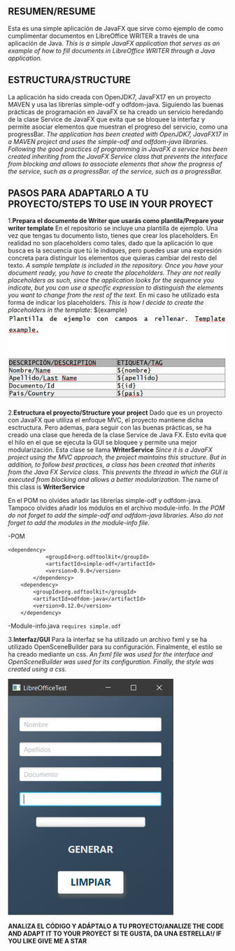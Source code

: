 ## RESUMEN/RESUME
Esta es una simple aplicación de JavaFX que sirve como ejemplo de como cumplimentar documentos en LibreOffice WRITER a través de una aplicación de Java.
*This is a simple JavaFX application that serves as an example of how to fill documents in LibreOffice WRITER through a Java application.*

## ESTRUCTURA/STRUCTURE
La aplicación ha sido creada con OpenJDK7, JavaFX17 en un proyecto MAVEN y usa las librerías simple-odf y odfdom-java. Siguiendo las buenas prácticas de programación en JavaFX 
se ha creado un servicio heredando de la clase Service de JavaFX que evita que se bloquee la interfaz y permite asociar elementos que muestran el progreso
del servicio, como una progressBar.
*The application has been created with OpenJDK7, JavaFX17 in a MAVEN project and uses the simple-odf and odfdom-java libraries. Following the good practices of programming in JavaFX 
a service has been created inheriting from the JavaFX Service class that prevents the interface from blocking and allows to associate elements that show the progress of the service, such as a progressBar.
of the service, such as a progressBar.*

## PASOS PARA ADAPTARLO A TU PROYECTO/STEPS TO USE IN YOUR PROYECT

1.**Prepara el documento de Writer que usarás como plantila/Prepare your writer template**
En el repositorio se incluye una plantilla de ejemplo. Una vez que tengas tu documento listo, tienes que crear los placeholders. En realidad no son placeholders como tales, dado que la aplicación lo que busca es la secuencia que tú le indiques, pero puedes usar una expresión concreta para distinguir los elementos que quieras cambiar del resto del texto.
*A sample template is included in the repository. Once you have your document ready, you have to create the placeholders. They are not really placeholders as such, since the application looks for the sequence you indicate, but you can use a specific expression to distinguish the elements you want to change from the rest of the text.* 
En mi caso he utilizado esta forma de indicar los placeholders. *This is how I decide to create the placeholders in the template*: ${example}
![Texto alternativo](./images/01template.png)

2.**Estructura el proyecto/Structure your project**
Dado que es un proyecto con JavaFX que utiliza el enfoque MVC, el proyecto mantiene dicha esctructura. Pero ademas, para seguir con las buenas prácticas, se ha creado una clase que hereda de la clase Service de Java FX. Esto evita que el hilo en el que se ejecuta la GUI se bloquee y permite una mejor modularización. Esta clase se llama **WriterService**
*Since it is a JavaFX project using the MVC approach, the project maintains this structure. But in addition, to follow best practices, a class has been created that inherits from the Java FX Service class. This prevents the thread in which the GUI is executed from blocking and allows a better modularization.* The name of this class is **WriterService**

En el POM no olvides añadir las librerías simple-odf y odfdom-java. Tampoco olvides añadir los módulos en el archivo module-info.
*In the POM do not forget to add the simple-odf and odfdom-java libraries. Also do not forget to add the modules in the module-info file.*

-POM 
```
<dependency>
            <groupId>org.odftoolkit</groupId>
            <artifactId>simple-odf</artifactId>
            <version>0.9.0</version>
        </dependency>
    <dependency>
        <groupId>org.odftoolkit</groupId>
        <artifactId>odfdom-java</artifactId>
        <version>0.12.0</version>
    </dependency>
```

-Module-info.java
``requires simple.odf``

3.**Interfaz/GUI**
Para la interfaz se ha utilizado un archivo fxml y se ha utilizado OpenSceneBuilder para su configuración. Finalmente, el estilo se ha creado mediante un css.
*An fxml file was used for the interface and OpenSceneBuilder was used for its configuration. Finally, the style was created using a css.*

![Texto alternativo](./images/02gui.png)

**ANALIZA EL CÓDIGO Y ADÁPTALO A TU PROYECTO/ANALIZE THE CODE AND ADAPT IT TO YOUR PROYECT**
**SI TE GUSTA, DA UNA ESTRELLA!/ IF YOU LIKE GIVE ME A STAR**






